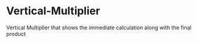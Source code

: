 # Vertical-Multiplier
Vertical Multiplier that shows the immediate calculation along with the final product
